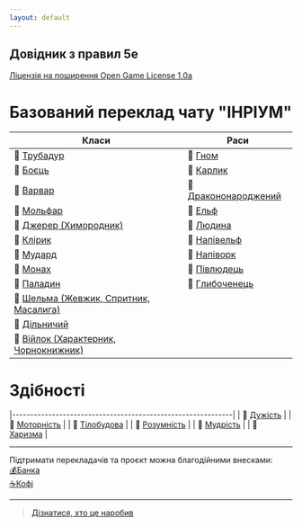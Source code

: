 ```yaml
---
layout: default
---
```



## Довідник з правил 5e
 [Ліцензія на поширення Open Game License  1.0a ](./license.html) 


# Базований переклад чату "ІНРІУМ"

| Класи                                                               | Раси                                                |
|---------------------------------------------------------------------|-----------------------------------------------------|
| 🎲 [Трубадур](./docs/character/classes/bard.html)                   | 🎲 [Гном](./docs/character/races/gnome.html)                 | 
| 🎲 [Боєць](./docs/character/classes/fighter.html)                   | 🎲 [Карлик](./docs/character/races/dwarf.html)               | 
| 🎲 [Варвар](./docs/character/classes/barbarian.html)                | 🎲 [Дракононароджений](./docs/character/races/dragonborn.html)|
| 🎲 [Мольфар](./docs/character/classes/druid.html)                   | 🎲 [Ельф](./docs/character/races/elf.html)                  | 
| 🎲 [Джерер (Химородник)](./docs/character/classes/sorcerer.html)    | 🎲 [Людина](./docs/character/races/human.html)              | 
| 🎲 [Клірик](./docs/character/classes/cleric.html)                   | 🎲 [Напівельф](./docs/character/races/half-elf.html)        |
| 🎲 [Мудард](./docs/character/classes/wizard.html)                   | 🎲 [Напіворк](./docs/character/races/half-orc.html)         |
| 🎲 [Монах](./docs/character/classes/monk.html)                      | 🎲 [Півлюдець](./docs/character/races/halfling.html)        |
| 🎲 [Паладин](./docs/character/classes/paladin.html)                 | 🎲 [Глибоченець](./docs/character/races/tiefling.html)      |
| 🎲 [Шельма (Жевжик, Спритник, Масалига)](./docs/character/classes/rogue.html) |                                                   |
| 🎲 [Дільничий](./docs/character/classes/ranger.html)                |                                                             |
| 🎲 [Війлок (Характерник, Чорнокнижник)](./docs/character/classes/warlock.html)   |                                                |

# Здібності

|-------------------------------------------------------------|
| 🎲 [Дужість](./docs/rules/abilities/strength.html)          |
| 🎲 [Моторність](./docs/rules/abilities/dexterity.html)      |
| 🎲 [Тілобудова](./docs/rules/abilities/constitution.html)   | 
| 🎲 [Розумність](./docs/rules/abilities/intelligence.html)   |
| 🎲 [Мудрість](./docs/rules/abilities/wisdom.html)           |
| 🎲 [Харизма](./docs/rules/abilities/charisma.html)          |


- - -
Підтримати перекладачів та проєкт можна благодійними внесками:  
[💰Банка](https://send.monobank.ua/jar/47imS3PG8n)  
[☕️Кофі](https://ko-fi.com/inrium)  
- - -

> [Дізнатися, хто це наробив](./credits.html)  
